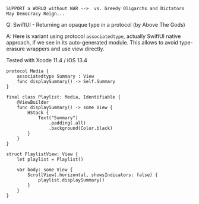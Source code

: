 ```
SUPPORT a WORLD without WAR -->  vs. Greedy Oligarchs and Dictators
May Democracy Reign... 
```

Q: SwiftUI - Returning an opaque type in a protocol (by Above The Gods)

A: Here is variant using protocol `associatedtype`, actually SwiftUI native approach, if we see in its auto-generated module. This allows to avoid type-erasure wrappers and use view directly.

Tested with Xcode 11.4 / iOS 13.4

```
protocol Media {
    associatedtype Summary : View
    func displaySummary() -> Self.Summary
}

final class Playlist: Media, Identifiable {
    @ViewBuilder
    func displaySummary() -> some View {
        HStack {
            Text("Summary")
                .padding(.all)
                .background(Color.black)
        }
    }
}

struct PlaylistView: View {
    let playlist = Playlist()

    var body: some View {
        ScrollView(.horizontal, showsIndicators: false) {
            playlist.displaySummary()
        }
    }
}
```
